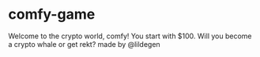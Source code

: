 # comfy-game
Welcome to the crypto world, comfy! You start with $100. Will you become a crypto whale or get rekt?
made by @lildegen
